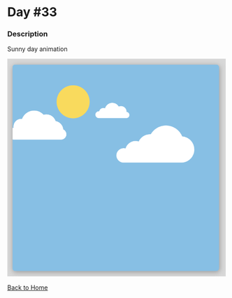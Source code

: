 # Day #33

### Description

Sunny day animation

<img src='./assets/image-final.png' width=500>

[Back to Home](..)
